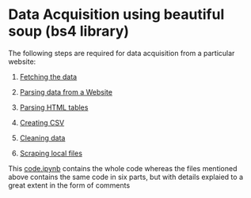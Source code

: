 # Data Acquisition using beautiful soup (bs4 library)

The following steps are required for data acquisition from a particular website:

1. [Fetching the data](https://github.com/PRUBHTEJ/Py-ML-Projects/blob/master/Data-Acquisition-Using-bs4/Fetching%20the%20data)

2. [Parsing data from a Website](https://github.com/PRUBHTEJ/Py-ML-Projects/blob/master/Data-Acquisition-Using-bs4/Parsing%20the%20data)

3. [Parsing HTML tables](https://github.com/PRUBHTEJ/Py-ML-Projects/blob/master/Data-Acquisition-Using-bs4/Parsing%20HTML%20tables)

4. [Creating CSV]()

5. [Cleaning data]()

6. [Scraping local files]()

This [code.ipynb]() contains the whole code whereas the files mentioned above contains the same code in six parts, but with details explaied to a great extent in the form of comments
